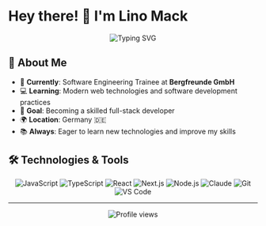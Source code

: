 # Hey there! 👋 I'm Lino Mack

<div align="center">
  <img src="https://readme-typing-svg.herokuapp.com?font=Fira+Code&pause=1000&color=2196F3&center=true&vCenter=true&width=435&lines=Software+Engineering+Trainee;Learning+%26+Growing+Every+Day;Passionate+about+Code+%26+Technology" alt="Typing SVG" />
</div>

## 🚀 About Me

- 🌱 **Currently**: Software Engineering Trainee at **Bergfreunde GmbH** 
- 💻 **Learning**: Modern web technologies and software development practices
- 🎯 **Goal**: Becoming a skilled full-stack developer
- 🌍 **Location**: Germany 🇩🇪
- 📚 **Always**: Eager to learn new technologies and improve my skills

## 🛠️ Technologies & Tools

<div align="center">

![JavaScript](https://img.shields.io/badge/-JavaScript-F7DF1E?style=flat-square&logo=javascript&logoColor=black)
![TypeScript](https://img.shields.io/badge/-TypeScript-3178C6?style=flat-square&logo=typescript&logoColor=white)
![React](https://img.shields.io/badge/-React-61DAFB?style=flat-square&logo=react&logoColor=black)
![Next.js](https://img.shields.io/badge/-Next.js-000000?style=flat-square&logo=next.js&logoColor=white)
![Node.js](https://img.shields.io/badge/-Node.js-339933?style=flat-square&logo=node.js&logoColor=white)
![Claude](https://img.shields.io/badge/-Claude-FF6B35?style=flat-square&logo=anthropic&logoColor=white)
![Git](https://img.shields.io/badge/-Git-F05032?style=flat-square&logo=git&logoColor=white)
![VS Code](https://img.shields.io/badge/-VS%20Code-007ACC?style=flat-square&logo=visual-studio-code&logoColor=white)

</div>

---

<div align="center">
  <img src="https://komarev.com/ghpvc/?username=linomck&color=blueviolet&style=flat-square&label=Profile+Views" alt="Profile views" />
</div>